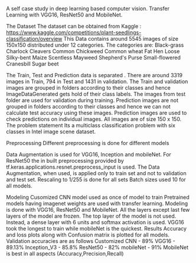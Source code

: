 A self case study in deep learning based computer vision. Transfer Learning with VGG16, ResNet50 and MobileNet.

The Dataset
The dataset can be obtained from Kaggle : https://www.kaggle.com/competitions/plant-seedlings-classification/overview
This Data contains around 5545 images of size 150x150 distributed under 12 categories.
The categories are:
Black-grass
Charlock
Cleavers
Common Chickweed
Common wheat
Fat Hen
Loose Silky-bent
Maize
Scentless Mayweed
Shepherd's Purse
Small-flowered Cranesbill
Sugar beet

The Train, Test and Prediction data is separated . There are around 3319 images in Train, 794 in Test and 1431 in validation.
The Train and validation images are grouped in folders according to their classes and hence ImageDataGenerated gets hold of their class labels.
The images from test folder are used for validation during training.
Prediction images are not grouped in folders according to their classes and hence we can not calculate test accuracy using these images.
Prediction images are used to check predictions on individual images.
All images are of size 150 x 150.
The problem statement
Its a multiclass classification problem with six classes in Intel image scene dataset.

Preprocessing
Different preprocessing is done for different models

Data Augmentation is used for VGG16, Inception and mobileNet.
For ResNet50 the in built preprocessing provided by tf.keras.applications.resnet.preprocess_input is used.
The Data Augmentation, when used, is applied only to train set and not to validation and test set.
Rescaling to 1/255 is done for all sets
Batch sizes used 10 for all models.

Modeling
Cusomized CNN model used as once of model to train
Pretrained models having imagenet weights are used with transfer learning.
Modeling is done with VGG16, ResNet50 and MobileNet.
All the layers except last few layers of the model are frozen.
The top layer of the model is not used. Instead, a dense layer with 6 units and softmax activation is used.
VGG16 took the longest to train while mobileNet is the quickest.
Results
Accuracy and loss plots along with Confusion matrix is plotted for all models.
Validation accuracies are as follows
Customized CNN - 89%
VGG16 - 89.13%
Inception_V3 - 85.8%
ResNet50 - 82%
mobileNet - 91%
MobileNet is best in all aspects (Accuracy,Precision,Recall)
